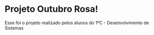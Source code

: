 # Projeto Outubro Rosa!

Esse foi o projeto realizado pelos alunos do 1ºC - Desenvolvimento de Sistemas 
